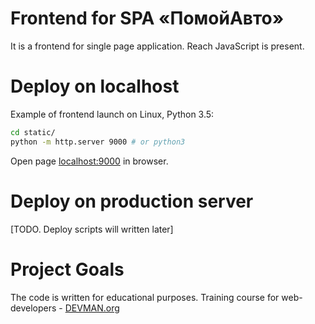# Frontend for SPA «ПомойАвто»

It is a frontend for single page application. Reach JavaScript is present.

# Deploy on localhost

Example of frontend launch on Linux, Python 3.5:

```bash
cd static/
python -m http.server 9000 # or python3
```

Open page [localhost:9000](http://localhost:9000) in browser.

# Deploy on production server

[TODO. Deploy scripts will written later]

# Project Goals

The code is written for educational purposes. Training course for web-developers - [DEVMAN.org](https://devman.org)
